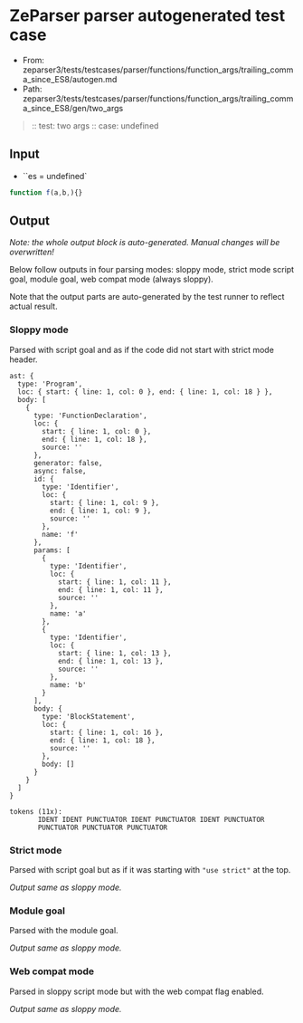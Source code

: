 # ZeParser parser autogenerated test case

- From: zeparser3/tests/testcases/parser/functions/function_args/trailing_comma_since_ES8/autogen.md
- Path: zeparser3/tests/testcases/parser/functions/function_args/trailing_comma_since_ES8/gen/two_args

> :: test: two args
> :: case: undefined

## Input

- ``es = undefined`

`````js
function f(a,b,){}
`````

## Output

_Note: the whole output block is auto-generated. Manual changes will be overwritten!_

Below follow outputs in four parsing modes: sloppy mode, strict mode script goal, module goal, web compat mode (always sloppy).

Note that the output parts are auto-generated by the test runner to reflect actual result.

### Sloppy mode

Parsed with script goal and as if the code did not start with strict mode header.

`````
ast: {
  type: 'Program',
  loc: { start: { line: 1, col: 0 }, end: { line: 1, col: 18 } },
  body: [
    {
      type: 'FunctionDeclaration',
      loc: {
        start: { line: 1, col: 0 },
        end: { line: 1, col: 18 },
        source: ''
      },
      generator: false,
      async: false,
      id: {
        type: 'Identifier',
        loc: {
          start: { line: 1, col: 9 },
          end: { line: 1, col: 9 },
          source: ''
        },
        name: 'f'
      },
      params: [
        {
          type: 'Identifier',
          loc: {
            start: { line: 1, col: 11 },
            end: { line: 1, col: 11 },
            source: ''
          },
          name: 'a'
        },
        {
          type: 'Identifier',
          loc: {
            start: { line: 1, col: 13 },
            end: { line: 1, col: 13 },
            source: ''
          },
          name: 'b'
        }
      ],
      body: {
        type: 'BlockStatement',
        loc: {
          start: { line: 1, col: 16 },
          end: { line: 1, col: 18 },
          source: ''
        },
        body: []
      }
    }
  ]
}

tokens (11x):
       IDENT IDENT PUNCTUATOR IDENT PUNCTUATOR IDENT PUNCTUATOR
       PUNCTUATOR PUNCTUATOR PUNCTUATOR
`````

### Strict mode

Parsed with script goal but as if it was starting with `"use strict"` at the top.

_Output same as sloppy mode._

### Module goal

Parsed with the module goal.

_Output same as sloppy mode._

### Web compat mode

Parsed in sloppy script mode but with the web compat flag enabled.

_Output same as sloppy mode._

